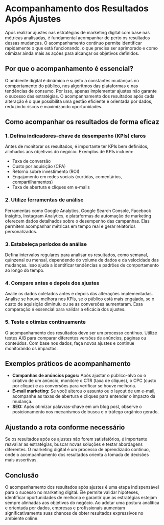 # Acompanhamento dos Resultados Após Ajustes

Após realizar ajustes nas estratégias de marketing digital com base nas métricas analisadas, é fundamental acompanhar de perto os resultados dessas mudanças. O acompanhamento contínuo permite identificar rapidamente o que está funcionando, o que precisa ser aprimorado e como otimizar ainda mais as ações para alcançar os objetivos definidos.

## Por que o acompanhamento é essencial?

O ambiente digital é dinâmico e sujeito a constantes mudanças no comportamento do público, nos algoritmos das plataformas e nas tendências de consumo. Por isso, apenas implementar ajustes não garante o sucesso das estratégias. O acompanhamento dos resultados após cada alteração é o que possibilita uma gestão eficiente e orientada por dados, reduzindo riscos e maximizando oportunidades.

## Como acompanhar os resultados de forma eficaz

### 1. **Defina indicadores-chave de desempenho (KPIs) claros**

Antes de monitorar os resultados, é importante ter KPIs bem definidos, alinhados aos objetivos do negócio. Exemplos de KPIs incluem:

- Taxa de conversão
- Custo por aquisição (CPA)
- Retorno sobre investimento (ROI)
- Engajamento em redes sociais (curtidas, comentários, compartilhamentos)
- Taxa de abertura e cliques em e-mails

### 2. **Utilize ferramentas de análise**

Ferramentas como Google Analytics, Google Search Console, Facebook Insights, Instagram Analytics, e plataformas de automação de marketing oferecem dados detalhados sobre o desempenho das campanhas. Elas permitem acompanhar métricas em tempo real e gerar relatórios personalizados.

### 3. **Estabeleça períodos de análise**

Defina intervalos regulares para analisar os resultados, como semanal, quinzenal ou mensal, dependendo do volume de dados e da velocidade das mudanças. Isso ajuda a identificar tendências e padrões de comportamento ao longo do tempo.

### 4. **Compare antes e depois dos ajustes**

Avalie os dados coletados antes e depois das alterações implementadas. Analise se houve melhora nos KPIs, se o público está mais engajado, se o custo de aquisição diminuiu ou se as conversões aumentaram. Essa comparação é essencial para validar a eficácia dos ajustes.

### 5. **Teste e otimize continuamente**

O acompanhamento dos resultados deve ser um processo contínuo. Utilize testes A/B para comparar diferentes versões de anúncios, páginas ou conteúdos. Com base nos dados, faça novos ajustes e continue monitorando os impactos.

## Exemplos práticos de acompanhamento

- **Campanhas de anúncios pagos:** Após ajustar o público-alvo ou o criativo de um anúncio, monitore o CTR (taxa de cliques), o CPC (custo por clique) e as conversões para verificar se houve melhoria.
- **E-mail marketing:** Se você alterou o assunto ou o layout de um e-mail, acompanhe as taxas de abertura e cliques para entender o impacto da mudança.
- **SEO:** Após otimizar palavras-chave em um blog post, observe o posicionamento nos mecanismos de busca e o tráfego orgânico gerado.

## Ajustando a rota conforme necessário

Se os resultados após os ajustes não forem satisfatórios, é importante reavaliar as estratégias, buscar novas soluções e testar abordagens diferentes. O marketing digital é um processo de aprendizado contínuo, onde o acompanhamento dos resultados orienta a tomada de decisões mais assertivas.

## Conclusão

O acompanhamento dos resultados após ajustes é uma etapa indispensável para o sucesso no marketing digital. Ele permite validar hipóteses, identificar oportunidades de melhoria e garantir que as estratégias estejam sempre alinhadas aos objetivos do negócio. Ao adotar uma postura analítica e orientada por dados, empresas e profissionais aumentam significativamente suas chances de obter resultados expressivos no ambiente online.